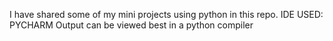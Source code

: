 I have shared some of my mini projects using python in this repo. IDE USED: PYCHARM
Output can be viewed best in a python compiler

